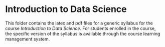 # Introduction to Data Science


This folder contains the latex and pdf files for a generic syllabus for the course *Introduction to Data Science*. For students enrolled in the course, the specific version of the syllabus is available through the course learning management system. 
